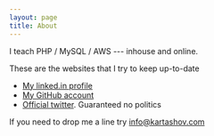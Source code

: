 ```yaml
---
layout: page
title: About
---
```


I teach PHP / MySQL / AWS --- inhouse and online.

These are the websites that I try to keep up-to-date

* [My linked.in profile](https://www.linkedin.com/in/vasilykartashov)
* [My GitHub account](https://github.com/vasily-kartashov/)
* [Official twitter](https://twitter.com/_kartashov_). Guaranteed no politics

If you need to drop me a line try info@kartashov.com

